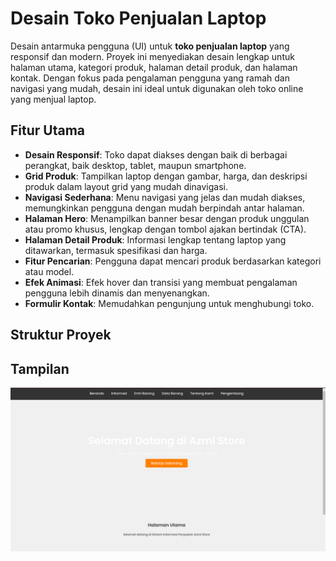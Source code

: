 # **Desain Toko Penjualan Laptop**

Desain antarmuka pengguna (UI) untuk **toko penjualan laptop** yang responsif dan modern. Proyek ini menyediakan desain lengkap untuk halaman utama, kategori produk, halaman detail produk, dan halaman kontak. Dengan fokus pada pengalaman pengguna yang ramah dan navigasi yang mudah, desain ini ideal untuk digunakan oleh toko online yang menjual laptop.

## **Fitur Utama**
- **Desain Responsif**: Toko dapat diakses dengan baik di berbagai perangkat, baik desktop, tablet, maupun smartphone.
- **Grid Produk**: Tampilkan laptop dengan gambar, harga, dan deskripsi produk dalam layout grid yang mudah dinavigasi.
- **Navigasi Sederhana**: Menu navigasi yang jelas dan mudah diakses, memungkinkan pengguna dengan mudah berpindah antar halaman.
- **Halaman Hero**: Menampilkan banner besar dengan produk unggulan atau promo khusus, lengkap dengan tombol ajakan bertindak (CTA).
- **Halaman Detail Produk**: Informasi lengkap tentang laptop yang ditawarkan, termasuk spesifikasi dan harga.
- **Fitur Pencarian**: Pengguna dapat mencari produk berdasarkan kategori atau model.
- **Efek Animasi**: Efek hover dan transisi yang membuat pengalaman pengguna lebih dinamis dan menyenangkan.
- **Formulir Kontak**: Memudahkan pengunjung untuk menghubungi toko.

## **Struktur Proyek**

## Tampilan
![gambar](gambar-toko.png)


